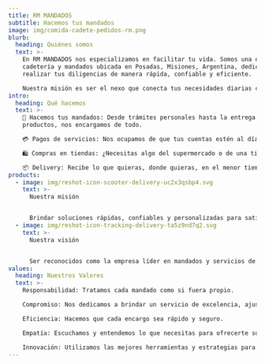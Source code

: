 ```yaml
---
title: RM MANDADOS
subtitle: Hacemos tus mandados
image: img/comida-cadete-pedidos-rm.png
blurb:
  heading: Quiénes somos
  text: >-
    En RM MANDADOS nos especializamos en facilitar tu vida. Somos una empresa de
    cadetería y mandados ubicada en Posadas, Misiones, Argentina, dedicada a
    realizar tus diligencias de manera rápida, confiable y eficiente.

    Nuestra misión es ser el nexo que conecta tus necesidades diarias con soluciones prácticas, ofreciéndote más tiempo para lo que realmente importa.
intro:
  heading: Qué hacemos
  text: >-
    🛵 Hacemos tus mandados: Desde trámites personales hasta la entrega de
    productos, nos encargamos de todo.

    💳 Pagos de servicios: Nos ocupamos de que tus cuentas estén al día sin que tengas que salir de casa.

    🛍️ Compras en tiendas: ¿Necesitas algo del supermercado o de una tienda local? Lo compramos por ti.

    📦 Delivery: Recibe lo que quieras, donde quieras, en el menor tiempo posible.
products:
  - image: img/reshot-icon-scooter-delivery-uc2x3qsbp4.svg
    text: >-
      Nuestra misión


      Brindar soluciones rápidas, confiables y personalizadas para satisfacer las necesidades de nuestros clientes, haciendo que sus actividades diarias sean más simples y libres de estrés.
  - image: img/reshot-icon-tracking-delivery-ta5z9nd7q2.svg
    text: >-
      Nuestra visión


      Ser reconocidos como la empresa líder en mandados y servicios de delivery en Posadas y la región, destacándonos por nuestra calidad, eficiencia y compromiso con la satisfacción del cliente.
values:
  heading: Nuestros Valores
  text: >-
    Responsabilidad: Tratamos cada mandado como si fuera propio.

    Compromiso: Nos dedicamos a brindar un servicio de excelencia, ajustado a tus necesidades.

    Eficiencia: Hacemos que cada encargo sea rápido y seguro.

    Empatía: Escuchamos y entendemos lo que necesitas para ofrecerte soluciones prácticas.

    Innovación: Utilizamos las mejores herramientas y estrategias para optimizar tu experiencia.
---
```

